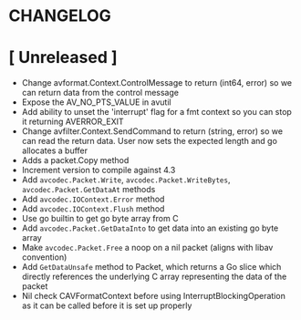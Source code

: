 # CHANGELOG

# [ Unreleased ]

- Change avformat.Context.ControlMessage to return (int64, error) so we can return data from the control message
- Expose the AV_NO_PTS_VALUE in avutil
- Add ability to unset the 'interrupt' flag for a fmt context so you can stop it returning AVERROR_EXIT
- Change avfilter.Context.SendCommand to return (string, error) so we can read the return data. User now sets the expected length and go allocates a buffer
- Adds a packet.Copy method
- Increment version to compile against 4.3
- Add `avcodec.Packet.Write`, `avcodec.Packet.WriteBytes`, `avcodec.Packet.GetDataAt` methods
- Add `avcodec.IOContext.Error` method
- Add `avcodec.IOContext.Flush` method
- Use go builtin to get go byte array from C
- Add `avcodec.Packet.GetDataInto` to get data into an existing go byte array
- Make `avcodec.Packet.Free` a noop on a nil packet (aligns with libav convention)
- Add `GetDataUnsafe` method to Packet, which returns a Go slice which directly references the underlying C array representing the data of the packet
- Nil check CAVFormatContext before using InterruptBlockingOperation as it can be called before it is set up properly
